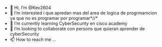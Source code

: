 - 👋 Hi, I’m @Kev2604
- 👀 I’m interested i que apredan mas del area de logica de progrmamcion ya que no es programar por programar*//*
- 🌱 I’m currently learning  CyberSecurity en cisco academy 
- 💞️ I’m looking to collaborate con persons que quieran aprender de cyberSecurity 
- 📫 How to reach me ...

<!---
Kev2604/Kev2604 is a ✨ special ✨ repository because its `README.md` (this file) appears on your GitHub profile.
You can click the Preview link to take a look at your changes.
--->
